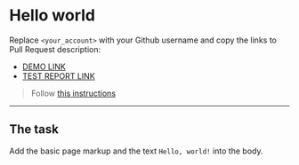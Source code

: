 # Hello world
Replace `<your_account>` with your Github username and copy the links to Pull Request description:
- [DEMO LINK](https://andbilous.github.io/layout_hello-world/)
- [TEST REPORT LINK](https://andbilous.github.io/layout_hello-world/report/html_report/)

> Follow [this instructions](https://mate-academy.github.io/layout_task-guideline/#how-to-solve-the-layout-tasks-on-github)
___

## The task 
Add the basic page markup and the text `Hello, world!` into the body.
